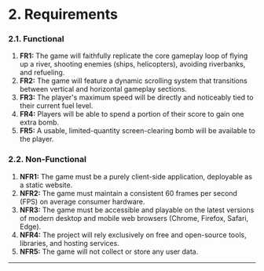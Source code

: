 # 2. Requirements

### 2.1. Functional

1.  **FR1:** The game will faithfully replicate the core gameplay loop of flying up a river, shooting enemies (ships, helicopters), avoiding riverbanks, and refueling.
2.  **FR2:** The game will feature a dynamic scrolling system that transitions between vertical and horizontal gameplay sections.
3.  **FR3:** The player's maximum speed will be directly and noticeably tied to their current fuel level.
4.  **FR4:** Players will be able to spend a portion of their score to gain one extra bomb.
5.  **FR5:** A usable, limited-quantity screen-clearing bomb will be available to the player.

### 2.2. Non-Functional

1.  **NFR1:** The game must be a purely client-side application, deployable as a static website.
2.  **NFR2:** The game must maintain a consistent 60 frames per second (FPS) on average consumer hardware.
3.  **NFR3:** The game must be accessible and playable on the latest versions of modern desktop and mobile web browsers (Chrome, Firefox, Safari, Edge).
4.  **NFR4:** The project will rely exclusively on free and open-source tools, libraries, and hosting services.
5.  **NFR5:** The game will not collect or store any user data.

---
